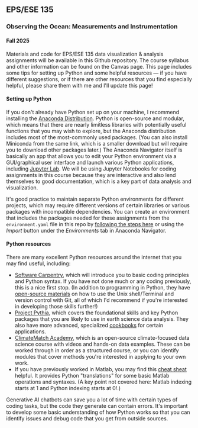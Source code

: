 ## EPS/ESE 135
### Observing the Ocean: Measurements and Instrumentation
#### Fall 2025

Materials and code for EPS/ESE 135 data visualization & analysis assignments will be available in this Github repository. The course syllabus and other information can be found on the Canvas page. This page includes some tips for setting up Python and some helpful resources &mdash; if you have different suggestions, or if there are other resources that you find especially helpful, please share them with me and I'll update this page!


#### Setting up Python
If you don't already have Python set up on your machine, I recommend installing the [Anaconda Distribution](www.anaconda.com/download/success). Python is open-source and modular, which means that there are nearly limitless libraries with potentially useful functions that you may wish to explore, but the Anaconda distribution includes most of the most-commonly used packages. (You can also install Miniconda from the same link, which is a smaller download but will require you to download other packages later.) The Anaconda Navigator itself is basically an app that allows you to edit your Python environment via a GUI/graphical user interface and launch various Python applications, including [Jupyter Lab](https://jupyter.org/). We will be using Jupyter Notebooks for coding assignments in this course because they are interactive and also lend themselves to good documentation, which is a key part of data analysis and visualization.

It's good practice to maintain separate Python environments for different projects, which may require different versions of certain libraries or various packages with incompatible dependencies. You can create an environment that includes the packages needed for these assignments from the `environment.yaml` file in this repo by [following the steps here](https://docs.conda.io/projects/conda/en/stable/user-guide/tasks/manage-environments.html#creating-an-environment-from-an-environment-yml-file) or using the _Import_ button under the _Environments_ tab in Anaconda Navigator.


#### Python resources
There are many excellent Python resources around the internet that you may find useful, including:
- [Software Carpentry](https://swcarpentry.github.io/python-novice-inflammation/01-intro.html), which will introduce you to basic coding principles and Python syntax. If you have not done much or any coding previously, this is a nice first stop. (In addition to programming in Python, they have [open-source materials](https://software-carpentry.org/lessons/) on how to use the Unix shell/Terminal and version control with Git, all of which I'd recommend if you're interested in developing those skills further!)
- [Project Pythia](https://foundations.projectpythia.org/preamble/how-to-use/), which covers the foundational skills and key Python packages that you are likely to use in earth science data analysis. They also have more advanced, specialized [cookbooks](https://cookbooks.projectpythia.org/) for certain applications.
- [ClimateMatch Academy](https://comptools.climatematch.io/tutorials/intro.html), which is an open-source climate-focused data science course with videos and hands-on data examples. These can be worked through in order as a structured course, or you can identify modules that cover methods you're interested in applying to your own work.
- If you have previously worked in Matlab, you may find this [cheat sheat](https://cheatsheets.quantecon.org/) helpful. It provides Python "translations" for some basic Matlab operations and syntaxes. (A key point not covered here: Matlab indexing starts at 1 and Python indexing starts at 0!.)

Generative AI chatbots can save you a lot of time with certain types of coding tasks, but the code they generate can contain errors. It's important to develop some basic understanding of how Python works so that you can identify issues and debug code that you get from outside sources.
